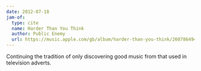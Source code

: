 ```yaml
---
date: 2012-07-18
jam-of:
  type: cite
  name: Harder Than You Think
  author: Public Enemy
  url: https://music.apple.com/gb/album/harder-than-you-think/260786494?i=260786601
---
```


Continuing the tradition of only discovering good music from that used in television adverts.
